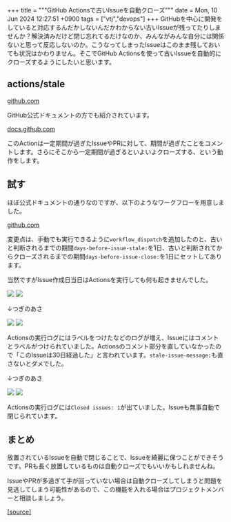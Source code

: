 +++
title = """GitHub Actionsで古いIssueを自動クローズ"""
date = Mon, 10 Jun 2024 12:27:51 +0900
tags = ["vtj","devops"]
+++
GitHubを中心に開発をしていると対応するんだかしないんだかわからない古いIssueが残ってたりしませんか？解決済みだけど閉じ忘れてるだけなのか、みんながみんな自分には関係ないと思って反応しないのか。こうなってしまったIssueはこのまま残しておいても状況はかわりません。そこでGitHub Actionsを使って古いIssueを自動的にクローズするようにしたいと思います。

actions/stale
-------------

[github.com](https://github.com/actions/stale)

GitHub公式ドキュメントの方でも紹介されています。

[docs.github.com](https://docs.github.com/ja/actions/managing-issues-and-pull-requests/closing-inactive-issues)

このActionは一定期間が過ぎたIssueやPRに対して、期間が過ぎたことをコメントします。さらにそこから一定期間が過ぎるといよいよクローズする、という動作をします。

試す
--

ほぼ公式ドキュメントの通りなのですが、以下のようなワークフローを用意しました。

[github.com](https://github.com/VirtualTech-DevOps/close-inactive-issues-demo/blob/main/.github/workflows/close-inactive-issues.yaml)

変更点は、手動でも実行できるように`workflow_dispatch`を追加したのと、古いと判断されるまでの期間`days-before-issue-stale:`を1日、古いと判断されてからクローズされるまでの期間`days-before-issue-close:`を1日にセットしてあります。

当然ですがIssue作成日当日はActionsを実行しても何も起きませんでした。

![](https://cdn-ak.f.st-hatena.com/images/fotolife/v/virtualtech/20240610/20240610122753.png) ![](https://cdn-ak.f.st-hatena.com/images/fotolife/v/virtualtech/20240610/20240610122755.png)

↓つぎのあさ

![](https://cdn-ak.f.st-hatena.com/images/fotolife/v/virtualtech/20240610/20240610122758.png) ![](https://cdn-ak.f.st-hatena.com/images/fotolife/v/virtualtech/20240610/20240610122801.png)

Actionsの実行ログにはラベルをつけたなどのログが増え、Issueにはコメントとラベルがつけられていました。Actionsのコメント部分を直していなかったので「このIssueは30日経過した」と言われています。`stale-issue-message:`も直さないとダメでした。

↓つぎのあさ

![](https://cdn-ak.f.st-hatena.com/images/fotolife/v/virtualtech/20240610/20240610122808.png) ![](https://cdn-ak.f.st-hatena.com/images/fotolife/v/virtualtech/20240610/20240610122804.png)

Actionsの実行ログには`Closed issues: 1`が出ていました。Issueも無事自動で閉じられています。

まとめ
---

放置されているIssueを自動で閉じることで、Issueを綺麗に保つことができそうです。PRも長く放置しているものは自動クローズでもいいかもしれませんね。

IssueやPRが多過ぎて手が回っていない場合は自動クローズしてしまうと問題を見逃してしまう可能性があるので、この機能を入れる場合はプロジェクトメンバーと相談しましょう。

[[source]](https://devops-blog.virtualtech.jp/entry/20240610/1717990071)
